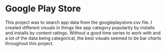 # Google Play Store

This project was to search app data from the googleplaystore.csv file. I created different visuals in things like 
app category popularity by installs and installs by content ratings. Without a good time series to work with and 
a lot of the data being categorical, the best visuals seemed to be bar charts throughout this project. 
